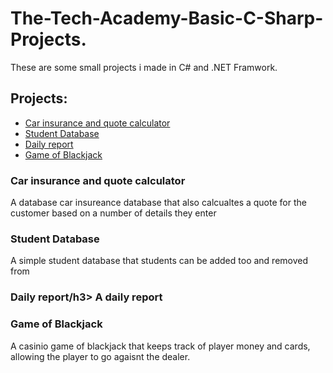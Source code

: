 # The-Tech-Academy-Basic-C-Sharp-Projects.
These are some small projects i made in C# and .NET Framwork.

<h2>Projects:</h2>
<ul>
<li><a href="https://github.com/BBun-bun/The-Tech-Academy-Basic-C-Sharp-Projects./tree/main/Mod%2011/CarInsurance/CarInsurance">Car insurance and quote calculator</a></li>
<li><a href="https://github.com/BBun-bun/The-Tech-Academy-Basic-C-Sharp-Projects./tree/main/Mod%2011/StudentDatabaseAssignment/StudentDatabase">Student Database</a></li>
<li><a href="https://github.com/BBun-bun/The-Tech-Academy-Basic-C-Sharp-Projects./tree/main/Daily%20Report">Daily report</a></li>
<li><a href="https://github.com/BBun-bun/The-Tech-Academy-Basic-C-Sharp-Projects./tree/main/Creating%20a%20Game%20of%20Blackjack)https://github.com/BBun-bun/The-Tech-Academy-Basic-C-Sharp-Projects./tree/main/Creating%20a%20Game%20of%20Blackjack">Game of Blackjack</a></li>
</ul>

<h3>Car insurance and quote calculator</h3>
A database car insureance database that also calcualtes a quote for the customer based on a number of details they enter 

<h3>Student Database</h3>
A simple student database that students can be added too and removed from

<h3>Daily report/h3>
A daily report 

<h3>Game of Blackjack</h3>
A casinio game of blackjack that keeps track of player money and cards, allowing the player to go agaisnt the dealer.
